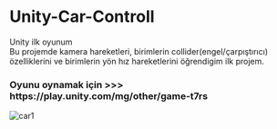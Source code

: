 # Unity-Car-Controll
Unity ilk oyunum <br>
Bu projemde kamera hareketleri, birimlerin collider(engel/çarpıştırıcı) özelliklerini ve birimlerin yön hız hareketlerini öğrendigim ilk projem.
<h3>Oyunu oynamak için >>> https://play.unity.com/mg/other/game-t7rs</h3>


![car1](https://github.com/hponline/Unity-Car-Controll/assets/143675421/8486bf9d-09e4-440e-9c34-5e458703a31c)
